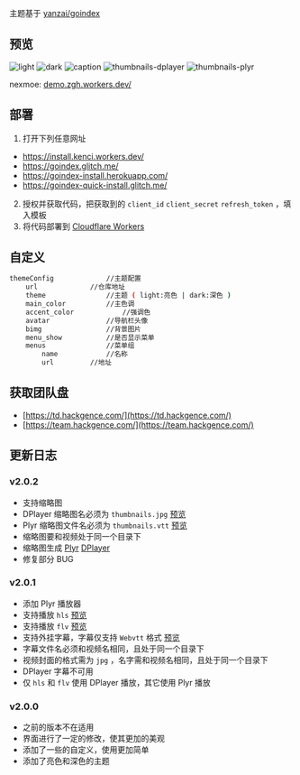 <!-- # GoIndex-theme-nexmoe -->

主题基于 [yanzai/goindex](https://github.com/yanzai/goindex)


## 预览
![light](https://raw.githubusercontent.com/5MayRain/goIndex-theme-nexmoe/master/screenshot/light.jpg)
![dark](https://raw.githubusercontent.com/5MayRain/goIndex-theme-nexmoe/master/screenshot/dark.jpg)
![caption](https://raw.githubusercontent.com/5MayRain/goIndex-theme-nexmoe/master/screenshot/caption.jpg)
![thumbnails-dplayer](https://raw.githubusercontent.com/5MayRain/goIndex-theme-nexmoe/master/screenshot/thumbnails-dplayer.jpg)
![thumbnails-plyr](https://raw.githubusercontent.com/5MayRain/goIndex-theme-nexmoe/master/screenshot/thumbnails-plyr.jpg)

nexmoe:  [demo.zgh.workers.dev/](https://demo.zgh.workers.dev/)

## 部署
1. 打开下列任意网址
- https://install.kenci.workers.dev/
- https://goindex.glitch.me/
- https://goindex-install.herokuapp.com/
- https://goindex-quick-install.glitch.me/
2. 授权并获取代码，把获取到的 `client_id` `client_secret` `refresh_token` ，填入模板
3. 将代码部署到 [Cloudflare Workers](https://www.cloudflare.com/)

## 自定义
```bash
themeConfig				//主题配置
	url				//仓库地址
	theme				//主题 ( light:亮色 | dark:深色 )
	main_color			//主色调
	accent_color			//强调色
	avatar				//导航栏头像
	bimg				//背景图片
	menu_show			//是否显示菜单
	menus				//菜单组
		name			//名称
		url			//地址
```

## 获取团队盘
- [https://td.hackgence.com/](https://td.hackgence.com/)
- [https://team.hackgence.com/](https://team.hackgence.com/)

## 更新日志

### v2.0.2
- 支持缩略图
- DPlayer 缩略图名必须为 `thumbnails.jpg` [预览](https://demo.zgh.workers.dev/1:/Video/Live/%E5%8D%97%E6%9D%A1%E7%88%B1%E4%B9%83%20-%20Only%20My%20Railgun/%E5%8D%97%E6%9D%A1%E7%88%B1%E4%B9%83%20-%20Only%20My%20Railgun.flv?a=view)
- Plyr 缩略图文件名必须为 `thumbnails.vtt` [预览](https://demo.zgh.workers.dev/1:/Video/Live/%E5%8D%97%E6%9D%A1%E7%88%B1%E4%B9%83%20-%20Only%20My%20Railgun/%E5%8D%97%E6%9D%A1%E7%88%B1%E4%B9%83%20-%20Only%20My%20Railgun.mp4?a=view)
- 缩略图要和视频处于同一个目录下
- 缩略图生成 [Plyr](https://github.com/radiantmediaplayer/rmp-create-vtt-thumbnails) [DPlayer](https://github.com/MoePlayer/DPlayer-thumbnails)
- 修复部分 BUG

### v2.0.1
- 添加 Plyr 播放器
- 支持播放 `hls` [预览](https://demo.zgh.workers.dev/1:/Video/Live/LiSA%20-%20Rising%20Hope/LiSA%20-%20Rising%20Hope.m3u8?a=view)
- 支持播放 `flv` [预览](https://demo.zgh.workers.dev/1:/Video/Live/%E5%8D%97%E6%9D%A1%E7%88%B1%E4%B9%83%20-%20Only%20My%20Railgun/%E5%8D%97%E6%9D%A1%E7%88%B1%E4%B9%83%20-%20Only%20My%20Railgun.flv?a=view)
- 支持外挂字幕，字幕仅支持 `Webvtt` 格式 [预览](https://demo.zgh.workers.dev/1:/Video/Movie/%E9%A6%99%E6%B8%AF/%E6%91%A9%E7%99%BB%E4%BB%99%E5%B1%A5%E5%A5%87%E7%BC%98/%E6%91%A9%E7%99%BB%E4%BB%99%E5%B1%A5%E5%A5%87%E7%BC%98.mp4?a=view)
- 字幕文件名必须和视频名相同，且处于同一个目录下
- 视频封面的格式需为 `jpg` ，名字需和视频名相同，且处于同一个目录下
- DPlayer 字幕不可用
- 仅 `hls` 和 `flv` 使用 DPlayer 播放，其它使用 Plyr 播放 

### v2.0.0
- 之前的版本不在适用
- 界面进行了一定的修改，使其更加的美观
- 添加了一些的自定义，使用更加简单
- 添加了亮色和深色的主题

